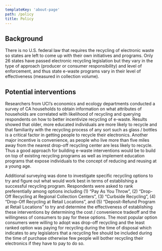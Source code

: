 ```yaml
---
templateKey: 'about-page'
path: /policy
title: Policy
---
```


## Background

There is no U.S. federal law that requires the recycling of electronic waste so states are left to come up with their own initiatives and programs.   Only 26 states have passed electronic recycling legislation but they vary in the type of approach (producer or consumer responsibility) and level of enforcement, and thus state e-waste programs vary in their level of effectiveness (measured in collection volume).

## Potential interventions

Researchers from UCI’s economics and ecology departments conducted a survey of CA households to obtain information on what attributes of households are correlated with likelihood of recycling and querying respondents on how to better incentivize recycling of e-waste. Results showed that older, more educated individuals are more likely to recycle and that familiarity with the recycling process of any sort such as glass / bottles is a critical factor in getting people to recycle their electronics.  Another major incentive is convenience, as people who live more than five miles away from the nearest drop-off recycling center are less likely to recycle.  Thus a good approach for building e-waste interventions would be to build on top of existing recycling programs as well as implement education programs that expose individuals to the concept of reducing and reusing at a young age.

Additional surveying was done to investigate specific recycling options to try and figure out what would work best in terms of establishing a successful recycling program. Respondents were asked to rank preferentially among options including (1) “Pay As You Throw”, (2) “Drop-Off Recycling at Regional Collection Centers”, (3) “Curbside Recycling”, (4) “Drop-Off Recycling at Retail Locations”, and (5) “Deposit-Refund Program at Retail Locations” to try and determine the effectiveness of establishing these interventions by determining the cost / convenience tradeoff and the willingness of consumers to pay for these options.  The most popular option consumers were willing to adopt was drop-off recycling and the least ranked option was paying for recycling during the time of disposal which indicates to any legislators that a recycling fee should be included during the time of purchase otherwise few people will bother recycling their electronics if they have to pay to do so.
